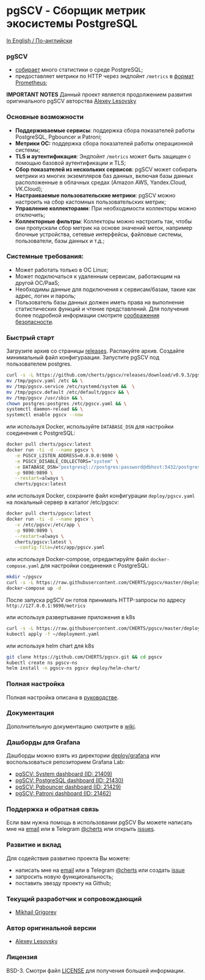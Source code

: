 # pgSCV - Сборщик метрик экосистемы PostgreSQL

[In English / По-английски](README.md)

### pgSCV
- [собирает](https://github.com/cherts/pgscv/wiki/Collectors) много статистики о среде PostgreSQL;
- предоставляет метрики по HTTP через эндпойнт `/metrics` в [формат Prometheus](https://prometheus.io/docs/concepts/data_model/);

**IMPORTANT NOTES**
Данный проект является продолжением развития оригинального pgSCV авторства [Alexey Lesovsky](https://github.com/lesovsky)

### Основные возможности
- **Поддерживаемые сервисы**: поддержка сбора показателей работы PostgreSQL, Pgbouncer и Patroni;
- **Метрики ОС:** поддержка сбора показателей работы операционной системы;
- **TLS и аутентификация**: Эндпойнт `/metrics` может быть защищен с помощью базовой аутентификации и TLS;
- **Сбор показателей из нескольких сервисов**: pgSCV может собирать метрики из многих экземпляров баз данных, включая базы данных расположенные в облачных средах (Amazon AWS, Yandex.Cloud, VK.Cloud);
- **Настраиваемые пользовательские метрики**: pgSCV можно настроить на сбор кастомных пользовательских метрик;
- **Управление коллекторами**: При необходимости коллекторы можно отключить;
- **Коллекторные фильтры**: Коллекторы можно настроить так, чтобы они пропускали сбор метрик на основе значений меток, например блочные устройства, сетевые интерфейсы, файловые системы, пользователи, базы данных и т.д.;

### Системные требования:
- Может работать только в ОС Linux;
- Может подключаться к удаленным сервисам, работающим на другой ОС/PaaS;
- Необходимы данные для подключения к сервисам/базам, такие как адрес, логин и пароль;
- Пользователь базы данных должен иметь права на выполнение статистических функций и чтение представлений.
  Для получения более подробной информации смотрите [соображения безопасности](https://github.com/cherts/pgscv/wiki/Security-considerations).

### Быстрый старт
Загрузите архив со страницы [releases](https://github.com/cherts/pgscv/releases). Распакуйте архив. Создайте минимальный файл конфигураации. Запустите pgSCV под пользователем postgres.

```bash
curl -s -L https://github.com/cherts/pgscv/releases/download/v0.9.3/pgscv_0.9.3_linux_amd64.tar.gz -o - | tar xzf - -C /tmp && \
mv /tmp/pgscv.yaml /etc && \
mv /tmp/pgscv.service /etc/systemd/system &&  \
mv /tmp/pgscv.default /etc/default/pgscv && \
mv /tmp/pgscv /usr/sbin && \
chown postgres:postgres /etc/pgscv.yaml && \
systemctl daemon-reload && \
systemctl enable pgscv --now
```

или используя Docker, используйте `DATABASE_DSN` для настройки соединения с PostgreSQL:
```bash
docker pull cherts/pgscv:latest
docker run -ti -d --name pgscv \
   -e PGSCV_LISTEN_ADDRESS=0.0.0.0:9890 \
   -e PGSCV_DISABLE_COLLECTORS="system" \
   -e DATABASE_DSN="postgresql://postgres:password@dbhost:5432/postgres" \
   -p 9890:9890 \
   --restart=always \
   cherts/pgscv:latest
```

или используя Docker, сохраните файл конфигурации `deploy/pgscv.yaml` на локальный сервер в каталог /etc/pgscv:
```bash
docker pull cherts/pgscv:latest
docker run -ti -d --name pgscv \
   -v /etc/pgscv:/etc/app \
   -p 9890:9890 \
   --restart=always \
   cherts/pgscv:latest \
   --config-file=/etc/app/pgscv.yaml
```

или используя Docker-compose, отредактируйте файл `docker-compose.yaml` для настройки соединения с PostgreSQL:
```bash
mkdir ~/pgscv
curl -s -L https://raw.githubusercontent.com/CHERTS/pgscv/master/deploy/docker-compose.yaml -o ~/pgscv/docker-compose.yaml && cd ~/pgscv
docker-compose up -d
```

После запуска pgSCV он готов принимать HTTP-запросы по адресу `http://127.0.0.1:9890/metrics`

или используя развертывание приложения в k8s
```bash
curl -s -L https://raw.githubusercontent.com/CHERTS/pgscv/master/deploy/deployment.yaml -o ~/deployment.yaml
kubectl apply -f ~/deployment.yaml
```

или используя helm chart для k8s
```bash
git clone https://github.com/CHERTS/pgscv.git && cd pgscv
kubectl create ns pgscv-ns
helm install -n pgscv-ns pgscv deploy/helm-chart/
```

### Полная настройка
Полная настройка описана в [руководстве](https://github.com/cherts/pgscv/wiki/Setup-for-regular-users).

### Документация
Дополнительную документацию смотрите в [wiki](https://github.com/cherts/pgscv/wiki).

### Дашборды для Grafana

Дашборды можно взять из директории [deploy/grafana](deploy/grafana) или воспользоваться репозиторием Grafana Lab:
- [pgSCV: System dashboard (ID: 21409)](https://grafana.com/grafana/dashboards/21409-pgscv-system-new/)
- [pgSCV: PostgreSQL dashboard (ID: 21430)](https://grafana.com/grafana/dashboards/21430-pgscv-postgresql-new/)
- [pgSCV: Pgbouncer dashboard (ID: 21429)](https://grafana.com/grafana/dashboards/21429-pgscv-pgbouncer-new/)
- [pgSCV: Patroni dashboard (ID: 21462)](https://grafana.com/grafana/dashboards/21462-pgscv-patroni-new/)

### Поддержка и обратная связь
Если вам нужна помощь в использовании pgSCV Вы можете написать мне на [email](sleuthhound@gmail.com) или в Telegram [@cherts](https://t.me/cherts) или открыть [issues](https://github.com/cherts/pgscv/issues).

### Развитие и вклад
Для содействия развитию проекта Вы можете:
- написать мне на [email](mailto:sleuthhound@gmail.com) или в Telegram [@cherts](https://t.me/cherts) или создать [issue](https://github.com/cherts/pgscv/issues)
- запросить новую функциональность;
- поставить звезду проекту на Github;

### Текущий разработчик и сопровождающий
- [Mikhail Grigorev](https://github.com/cherts)

### Автор оригинальной версии
- [Alexey Lesovsky](https://github.com/lesovsky)

### Лицензия
BSD-3. Смотри файл [LICENSE](./LICENSE) для получения большей информации.
